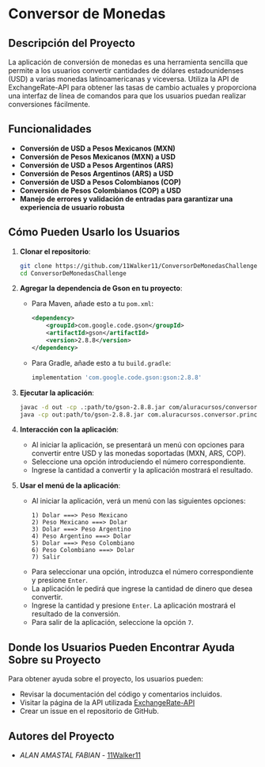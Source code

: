 # Conversor de Monedas 

## Descripción del Proyecto
La aplicación de conversión de monedas es una herramienta sencilla que permite a los usuarios convertir cantidades de dólares estadounidenses (USD) a varias monedas latinoamericanas y viceversa. Utiliza la API de ExchangeRate-API para obtener las tasas de cambio actuales y proporciona una interfaz de línea de comandos para que los usuarios puedan realizar conversiones fácilmente.

## Funcionalidades
- **Conversión de USD a Pesos Mexicanos (MXN)**
- **Conversión de Pesos Mexicanos (MXN) a USD**
- **Conversión de USD a Pesos Argentinos (ARS)**
- **Conversión de Pesos Argentinos (ARS) a USD**
- **Conversión de USD a Pesos Colombianos (COP)**
- **Conversión de Pesos Colombianos (COP) a USD**
- **Manejo de errores y validación de entradas para garantizar una experiencia de usuario robusta**

## Cómo Pueden Usarlo los Usuarios
1. **Clonar el repositorio**:
    ```bash
    git clone https://github.com/11Walker11/ConversorDeMonedasChallenge.git
    cd ConversorDeMonedasChallenge
    ```
2. **Agregar la dependencia de Gson en tu proyecto**:
    - Para Maven, añade esto a tu `pom.xml`:
      ```xml
      <dependency>
          <groupId>com.google.code.gson</groupId>
          <artifactId>gson</artifactId>
          <version>2.8.8</version>
      </dependency>
      ```
    - Para Gradle, añade esto a tu `build.gradle`:
      ```gradle
      implementation 'com.google.code.gson:gson:2.8.8'
      ```
3. **Ejecutar la aplicación**:
    ```bash
    javac -d out -cp .:path/to/gson-2.8.8.jar com/aluracursos/conversor/**/*.java
    java -cp out:path/to/gson-2.8.8.jar com.aluracursos.conversor.principal.Principal
    ```
4. **Interacción con la aplicación**:
    - Al iniciar la aplicación, se presentará un menú con opciones para convertir entre USD y las monedas soportadas (MXN, ARS, COP).
    - Seleccione una opción introduciendo el número correspondiente.
    - Ingrese la cantidad a convertir y la aplicación mostrará el resultado.
    
5. **Usar el menú de la aplicación**:
    - Al iniciar la aplicación, verá un menú con las siguientes opciones:
        ```
        1) Dolar ===> Peso Mexicano
        2) Peso Mexicano ===> Dolar
        3) Dolar ===> Peso Argentino
        4) Peso Argentino ===> Dolar
        5) Dolar ===> Peso Colombiano
        6) Peso Colombiano ===> Dolar
        7) Salir
        ```
    - Para seleccionar una opción, introduzca el número correspondiente y presione `Enter`.
    - La aplicación le pedirá que ingrese la cantidad de dinero que desea convertir.
    - Ingrese la cantidad y presione `Enter`. La aplicación mostrará el resultado de la conversión.
    - Para salir de la aplicación, seleccione la opción `7`.

## Donde los Usuarios Pueden Encontrar Ayuda Sobre su Proyecto
Para obtener ayuda sobre el proyecto, los usuarios pueden:
- Revisar la documentación del código y comentarios incluidos.
- Visitar la página de la API utilizada [ExchangeRate-API](https://www.exchangerate-api.com/)
- Crear un issue en el repositorio de GitHub.

## Autores del Proyecto
- *ALAN AMASTAL FABIAN* - [11Walker11](https://github.com/tu-usuario)


